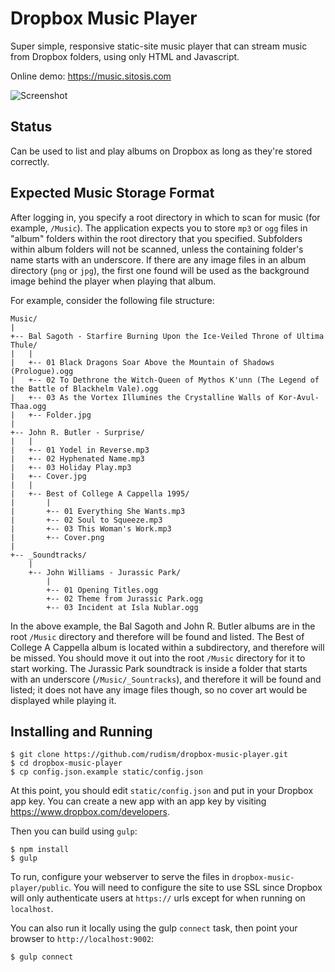 # Dropbox Music Player

Super simple, responsive static-site music player that can stream music from Dropbox folders, using only HTML and Javascript.

Online demo: https://music.sitosis.com

![Screenshot](http://i.imgur.com/pcoP8aL.png)

## Status

Can be used to list and play albums on Dropbox as long as they're stored correctly.

## Expected Music Storage Format

After logging in, you specify a root directory in which to scan for music (for example, `/Music`). The application expects you to store `mp3` or `ogg` files in "album" folders within the root directory that you specified. Subfolders within album folders will not be scanned, unless the containing folder's name starts with an underscore. If there are any image files in an album directory (`png` or `jpg`), the first one found will be used as the background image behind the player when playing that album.

For example, consider the following file structure:

```
Music/
|
+-- Bal Sagoth - Starfire Burning Upon the Ice-Veiled Throne of Ultima Thule/
|   |
|   +-- 01 Black Dragons Soar Above the Mountain of Shadows (Prologue).ogg
|   +-- 02 To Dethrone the Witch-Queen of Mythos K'unn (The Legend of the Battle of Blackhelm Vale).ogg
|   +-- 03 As the Vortex Illumines the Crystalline Walls of Kor-Avul-Thaa.ogg
|   +-- Folder.jpg
|
+-- John R. Butler - Surprise/
|   |
|   +-- 01 Yodel in Reverse.mp3
|   +-- 02 Hyphenated Name.mp3
|   +-- 03 Holiday Play.mp3
|   +-- Cover.jpg
|   |
|   +-- Best of College A Cappella 1995/
|       |
|       +-- 01 Everything She Wants.mp3
|       +-- 02 Soul to Squeeze.mp3
|       +-- 03 This Woman's Work.mp3
|       +-- Cover.png
|       
+-- _Soundtracks/
    |
    +-- John Williams - Jurassic Park/
        |
        +-- 01 Opening Titles.ogg
        +-- 02 Theme from Jurassic Park.ogg
        +-- 03 Incident at Isla Nublar.ogg
```

In the above example, the Bal Sagoth and John R. Butler albums are in the root `/Music` directory and therefore will be found and listed. The Best of College A Cappella album is located within a subdirectory, and therefore will be missed. You should move it out into the root `/Music` directory for it to start working. The Jurassic Park soundtrack is inside a folder that starts with an underscore (`/Music/_Sountracks`), and therefore it will be found and listed; it does not have any image files though, so no cover art would be displayed while playing it.

## Installing and Running

```
$ git clone https://github.com/rudism/dropbox-music-player.git
$ cd dropbox-music-player
$ cp config.json.example static/config.json
```

At this point, you should edit `static/config.json` and put in your Dropbox app key. You can create a new app with an app key by visiting https://www.dropbox.com/developers.

Then you can build using `gulp`:

```
$ npm install
$ gulp
```

To run, configure your webserver to serve the files in `dropbox-music-player/public`. You will need to configure the site to use SSL since Dropbox will only authenticate users at `https://` urls except for when running on `localhost`.

You can also run it locally using the gulp `connect` task, then point your browser to `http://localhost:9002`:

```
$ gulp connect
```
